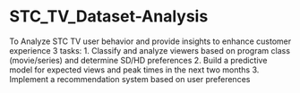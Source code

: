 # STC_TV_Dataset-Analysis
To Analyze STC TV user behavior and provide insights to enhance customer experience 3 tasks:   1. Classify and analyze viewers based on program class (movie/series) and determine SD/HD preferences  2. Build a predictive model for expected views and peak times in the next two months  3. Implement a recommendation system based on user preferences
